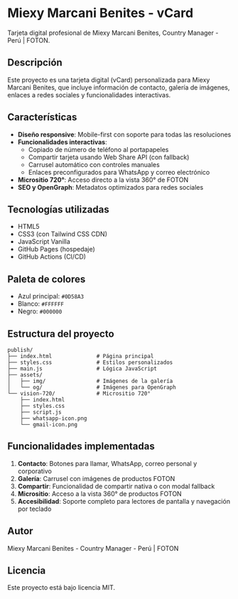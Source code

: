# Miexy Marcani Benites - vCard

Tarjeta digital profesional de Miexy Marcani Benites, Country Manager - Perú | FOTON.

## Descripción

Este proyecto es una tarjeta digital (vCard) personalizada para Miexy Marcani Benites, que incluye información de contacto, galería de imágenes, enlaces a redes sociales y funcionalidades interactivas.

## Características

- **Diseño responsive**: Mobile-first con soporte para todas las resoluciones
- **Funcionalidades interactivas**:
  - Copiado de número de teléfono al portapapeles
  - Compartir tarjeta usando Web Share API (con fallback)
  - Carrusel automático con controles manuales
  - Enlaces preconfigurados para WhatsApp y correo electrónico
- **Micrositio 720°**: Acceso directo a la vista 360° de FOTON
- **SEO y OpenGraph**: Metadatos optimizados para redes sociales

## Tecnologías utilizadas

- HTML5
- CSS3 (con Tailwind CSS CDN)
- JavaScript Vanilla
- GitHub Pages (hospedaje)
- GitHub Actions (CI/CD)

## Paleta de colores

- Azul principal: `#0D58A3`
- Blanco: `#FFFFFF`
- Negro: `#000000`

## Estructura del proyecto

```
publish/
├── index.html              # Página principal
├── styles.css              # Estilos personalizados
├── main.js                 # Lógica JavaScript
├── assets/
│   ├── img/                # Imágenes de la galería
│   └── og/                 # Imágenes para OpenGraph
└── vision-720/             # Micrositio 720°
    ├── index.html
    ├── styles.css
    ├── script.js
    ├── whatsapp-icon.png
    └── gmail-icon.png
```

## Funcionalidades implementadas

1. **Contacto**: Botones para llamar, WhatsApp, correo personal y corporativo
2. **Galería**: Carrusel con imágenes de productos FOTON
3. **Compartir**: Funcionalidad de compartir nativa o con modal fallback
4. **Micrositio**: Acceso a la vista 360° de productos FOTON
5. **Accesibilidad**: Soporte completo para lectores de pantalla y navegación por teclado

## Autor

Miexy Marcani Benites - Country Manager - Perú | FOTON

## Licencia

Este proyecto está bajo licencia MIT.
